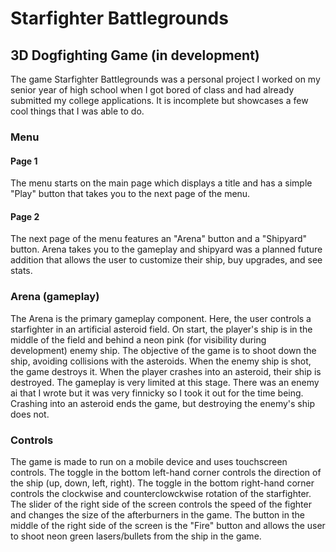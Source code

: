 # Starfighter Battlegrounds
## 3D Dogfighting Game (in development)

The game Starfighter Battlegrounds was a personal project I worked on my senior year of high school when I got bored of class and had already submitted my college applications. It is incomplete but showcases a few cool things that I was able to do. 

### Menu
#### Page 1
The menu starts on the main page which displays a title and has a simple "Play" button that takes you to the next page of the menu.
#### Page 2
The next page of the menu features an "Arena" button and a "Shipyard" button. Arena takes you to the gameplay and shipyard was a planned future addition that allows the user to customize their ship, buy upgrades, and see stats.
### Arena (gameplay)
The Arena is the primary gameplay component. Here, the user controls a starfighter in an artificial asteroid field. On start, the player's ship is in the middle of the field and behind a neon pink (for visibility during development) enemy ship. The objective of the game is to shoot down the ship, avoiding collisions with the asteroids. When the enemy ship is shot, the game destroys it. When the player crashes into an asteroid, their ship is destroyed. The gameplay is very limited at this stage. There was an enemy ai that I wrote but it was very finnicky so I took it out for the time being. Crashing into an asteroid ends the game, but destroying the enemy's ship does not.

### Controls
The game is made to run on a mobile device and uses touchscreen controls.
The toggle in the bottom left-hand corner controls the direction of the ship (up, down, left, right).
The toggle in the bottom right-hand corner controls the clockwise and counterclowckwise rotation of the starfighter.
The slider of the right side of the screen controls the speed of the fighter and changes the size of the afterburners in the game.
The button in the middle of the right side of the screen is the "Fire" button and allows the user to shoot neon green lasers/bullets from the ship in the game.
